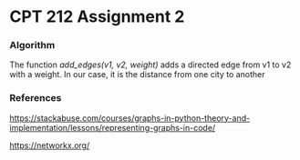 # CPT 212 Assignment 2
### Algorithm
The function *add_edges(v1, v2, weight)* adds a directed edge from v1 to v2 with a weight. In our case, it is the
distance from one city to another
### References
https://stackabuse.com/courses/graphs-in-python-theory-and-implementation/lessons/representing-graphs-in-code/

https://networkx.org/ 